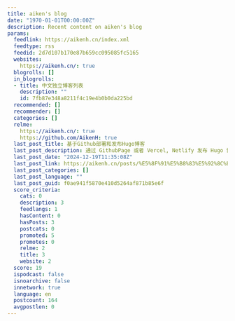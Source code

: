 ```yaml
---
title: aiken's blog
date: "1970-01-01T00:00:00Z"
description: Recent content on aiken's blog
params:
  feedlink: https://aikenh.cn/index.xml
  feedtype: rss
  feedid: 2d7d107b170e87b659cc095085fc5165
  websites:
    https://aikenh.cn/: true
  blogrolls: []
  in_blogrolls:
  - title: 中文独立博客列表
    description: ""
    id: 7fb87e348a8211f4c19e4b0b0da225bd
  recommended: []
  recommender: []
  categories: []
  relme:
    https://aikenh.cn/: true
    https://github.com/AikenH: true
  last_post_title: 基于Github部署和发布Hugo博客
  last_post_description: 通过 GithubPage 或者 Vercel, Netlify 发布 Hugo 博客的记录
  last_post_date: "2024-12-19T11:35:08Z"
  last_post_link: https://aikenh.cn/posts/%E5%8F%91%E5%B8%83%E5%92%8C%E9%83%A8%E7%BD%B2hugo%E5%8D%9A%E5%AE%A2/
  last_post_categories: []
  last_post_language: ""
  last_post_guid: f0ae941f5870e410d5264af871b85e6f
  score_criteria:
    cats: 0
    description: 3
    feedlangs: 1
    hasContent: 0
    hasPosts: 3
    postcats: 0
    promoted: 5
    promotes: 0
    relme: 2
    title: 3
    website: 2
  score: 19
  ispodcast: false
  isnoarchive: false
  innetwork: true
  language: en
  postcount: 164
  avgpostlen: 0
---
```

